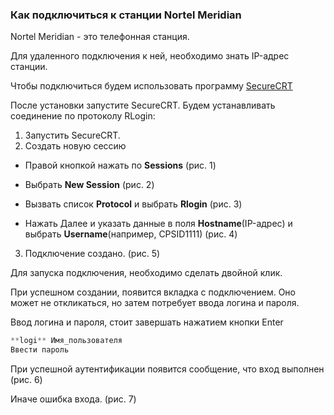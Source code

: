 ### Как подключиться к станции Nortel Meridian

Nortel Meridian - это телефонная станция.

Для удаленного подключения к ней, необходимо знать IP-адрес станции. 

Чтобы подключиться будем использовать программу [SecureCRT](https://www.vandyke.com/download/securecrt/download.html)

После установки запустите SecureCRT. Будем устанавливать соединение по протоколу RLogin:

1. Запустить SecureCRT.
2. Создать новую сессию

  -  Правой кнопкой нажать по __Sessions__ (рис. 1)

  - Выбрать __New Session__ (рис. 2)

  - Вызвать список __Protocol__ и выбрать __Rlogin__ (рис. 3)

  - Нажать Далее и указать данные в поля __Hostname__(IP-адрес) и выбрать __Username__(например, CPSID1111) (рис. 4)

3. Подключение создано. (рис. 5)

Для запуска подключения, необходимо сделать двойной клик.

При успешном создании, появится вкладка с подключением. Оно может не откликаться, но затем потребует ввода логина и пароля.

Ввод логина и пароля, стоит завершать нажатием кнопки Enter

```javascript
**logi** Имя_пользователя
Ввести пароль
```

При успешной аутентификации появится сообщение, что вход выполнен (рис. 6) 

Иначе ошибка входа. (рис. 7)

